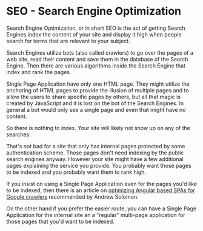 # SEO - Search Engine Optimization

Search Engine Optimization, or in short SEO is the act of getting Search Engines index the content of your site and display it high when people search for terms that are relevant to your subject.

Search Engines utilize bots (also called crawlers) to go over the pages of a web site, read their content and save them in the database of the Search Engine. Then there are various algorithms inside the Search Engine that index and rank the pages.

Single Page Application have only one HTML page. They might utilize the anchoring of HTML pages to provide the illusion of multiple pages and to allow the users to share specific pages by others,
but all that magic is created by JavaScript and it is lost on the bot of the Search Engines. In general a bot would only see a single page and even that might have no content.

So there is nothing to index. Your site will likely not show up on any of the searches.

That's not bad for a site that only has internal pages protected by some authentication scheme. Those pages don't need indexing by the public search engines anyway. However your site might
have a few additional pages explaining the service you provide. You probably want those pages to be indexed and you probably want them to rank high.

If you insist on using a Single Page Application even for the pages you'd like to be indexed, then there is an article on [optimizing Angular based SPAs for Google crawlers](https://moz.com/blog/optimizing-angularjs-single-page-applications-googlebot-crawlers) recommended by Andrew Solomon.

On the other hand if you prefer the easier route, you can have a Single Page Application for the internal site an a "regular" multi-page application for those pages that you'd want to be indexed.


